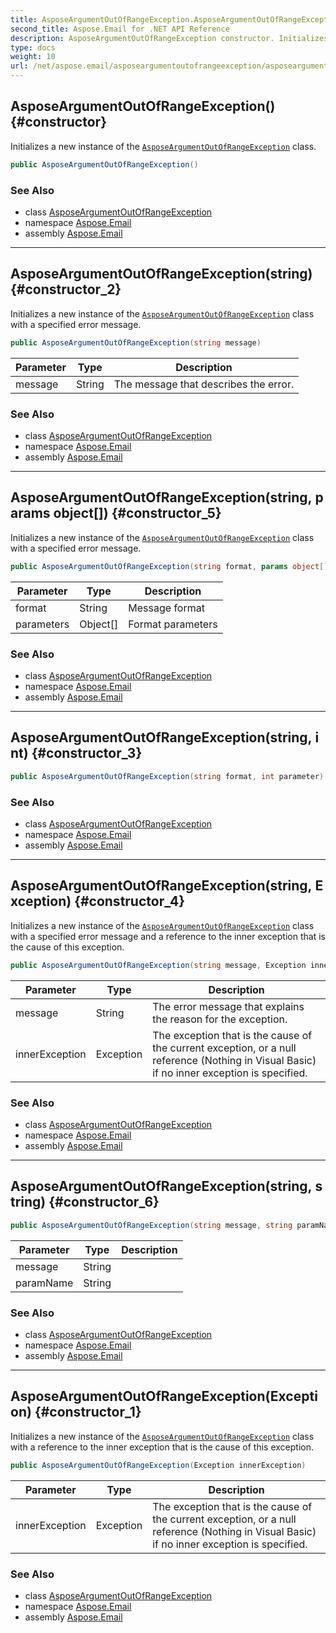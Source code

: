 ```yaml
---
title: AsposeArgumentOutOfRangeException.AsposeArgumentOutOfRangeException
second_title: Aspose.Email for .NET API Reference
description: AsposeArgumentOutOfRangeException constructor. Initializes a new instance of the AsposeArgumentOutOfRangeException class
type: docs
weight: 10
url: /net/aspose.email/asposeargumentoutofrangeexception/asposeargumentoutofrangeexception/
---
```

## AsposeArgumentOutOfRangeException() {#constructor}

Initializes a new instance of the [`AsposeArgumentOutOfRangeException`](../) class.

```csharp
public AsposeArgumentOutOfRangeException()
```

### See Also

* class [AsposeArgumentOutOfRangeException](../)
* namespace [Aspose.Email](../../asposeargumentoutofrangeexception/)
* assembly [Aspose.Email](../../../)

---

## AsposeArgumentOutOfRangeException(string) {#constructor_2}

Initializes a new instance of the [`AsposeArgumentOutOfRangeException`](../) class with a specified error message.

```csharp
public AsposeArgumentOutOfRangeException(string message)
```

| Parameter | Type | Description |
| --- | --- | --- |
| message | String | The message that describes the error. |

### See Also

* class [AsposeArgumentOutOfRangeException](../)
* namespace [Aspose.Email](../../asposeargumentoutofrangeexception/)
* assembly [Aspose.Email](../../../)

---

## AsposeArgumentOutOfRangeException(string, params object[]) {#constructor_5}

Initializes a new instance of the [`AsposeArgumentOutOfRangeException`](../) class with a specified error message.

```csharp
public AsposeArgumentOutOfRangeException(string format, params object[] parameters)
```

| Parameter | Type | Description |
| --- | --- | --- |
| format | String | Message format |
| parameters | Object[] | Format parameters |

### See Also

* class [AsposeArgumentOutOfRangeException](../)
* namespace [Aspose.Email](../../asposeargumentoutofrangeexception/)
* assembly [Aspose.Email](../../../)

---

## AsposeArgumentOutOfRangeException(string, int) {#constructor_3}

```csharp
public AsposeArgumentOutOfRangeException(string format, int parameter)
```

### See Also

* class [AsposeArgumentOutOfRangeException](../)
* namespace [Aspose.Email](../../asposeargumentoutofrangeexception/)
* assembly [Aspose.Email](../../../)

---

## AsposeArgumentOutOfRangeException(string, Exception) {#constructor_4}

Initializes a new instance of the [`AsposeArgumentOutOfRangeException`](../) class with a specified error message and a reference to the inner exception that is the cause of this exception.

```csharp
public AsposeArgumentOutOfRangeException(string message, Exception innerException)
```

| Parameter | Type | Description |
| --- | --- | --- |
| message | String | The error message that explains the reason for the exception. |
| innerException | Exception | The exception that is the cause of the current exception, or a null reference (Nothing in Visual Basic) if no inner exception is specified. |

### See Also

* class [AsposeArgumentOutOfRangeException](../)
* namespace [Aspose.Email](../../asposeargumentoutofrangeexception/)
* assembly [Aspose.Email](../../../)

---

## AsposeArgumentOutOfRangeException(string, string) {#constructor_6}

```csharp
public AsposeArgumentOutOfRangeException(string message, string paramName)
```

| Parameter | Type | Description |
| --- | --- | --- |
| message | String |  |
| paramName | String |  |

### See Also

* class [AsposeArgumentOutOfRangeException](../)
* namespace [Aspose.Email](../../asposeargumentoutofrangeexception/)
* assembly [Aspose.Email](../../../)

---

## AsposeArgumentOutOfRangeException(Exception) {#constructor_1}

Initializes a new instance of the [`AsposeArgumentOutOfRangeException`](../) class with a reference to the inner exception that is the cause of this exception.

```csharp
public AsposeArgumentOutOfRangeException(Exception innerException)
```

| Parameter | Type | Description |
| --- | --- | --- |
| innerException | Exception | The exception that is the cause of the current exception, or a null reference (Nothing in Visual Basic) if no inner exception is specified. |

### See Also

* class [AsposeArgumentOutOfRangeException](../)
* namespace [Aspose.Email](../../asposeargumentoutofrangeexception/)
* assembly [Aspose.Email](../../../)


